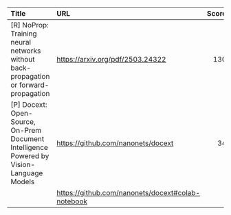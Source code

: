 | Title                                                                                    | URL                                               |   Score | Date                |
|:-----------------------------------------------------------------------------------------|:--------------------------------------------------|--------:|:--------------------|
| [R] NoProp: Training neural networks without back-propagation or forward-propagation     | https://arxiv.org/pdf/2503.24322                  |     130 | 2025-04-05 22:46:20 |
| [P] Docext: Open-Source, On-Prem Document Intelligence Powered by Vision-Language Models | https://github.com/nanonets/docext                |      34 | 2025-04-07 12:20:48 |
|                                                                                          | https://github.com/nanonets/docext#colab-notebook |         |                     |